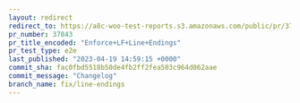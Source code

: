 ```yaml
---
layout: redirect
redirect_to: https://a8c-woo-test-reports.s3.amazonaws.com/public/pr/37843/e2e/index.html
pr_number: 37843
pr_title_encoded: "Enforce+LF+Line+Endings"
pr_test_type: e2e
last_published: "2023-04-19 14:59:15 +0000"
commit_sha: fac0fbd5518b50de4fb2ff2fea503c964d062aae
commit_message: "Changelog"
branch_name: fix/line-endings
---
```

